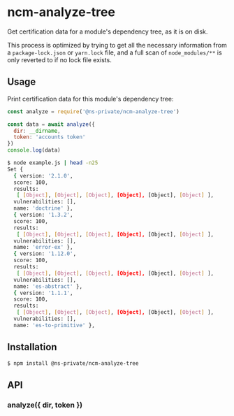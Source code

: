 # ncm-analyze-tree

Get certification data for a module's dependency tree, as it is on disk.

This process is optimized by trying to get all the necessary information from
a `package-lock.json` or `yarn.lock` file, and a full scan of `node_modules/**`
is only reverted to if no lock file exists.

## Usage

Print certification data for this module's dependency tree:

```js
const analyze = require('@ns-private/ncm-analyze-tree')

const data = await analyze({
  dir: __dirname,
  token: 'accounts token'
})
console.log(data)
```

```bash
$ node example.js | head -n25
Set {
  { version: '2.1.0',
  score: 100,
  results:
   [ [Object], [Object], [Object], [Object], [Object], [Object] ],
  vulnerabilities: [],
  name: 'doctrine' },
  { version: '1.3.2',
  score: 100,
  results:
   [ [Object], [Object], [Object], [Object], [Object], [Object] ],
  vulnerabilities: [],
  name: 'error-ex' },
  { version: '1.12.0',
  score: 100,
  results:
   [ [Object], [Object], [Object], [Object], [Object], [Object] ],
  vulnerabilities: [],
  name: 'es-abstract' },
  { version: '1.1.1',
  score: 100,
  results:
   [ [Object], [Object], [Object], [Object], [Object], [Object] ],
  vulnerabilities: [],
  name: 'es-to-primitive' },
```

## Installation

```bash
$ npm install @ns-private/ncm-analyze-tree
```

## API

### analyze({ dir, token })

